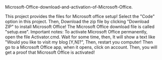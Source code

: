 Microsoft-Office-download-and-activation-of-Microsoft-Office.

This project provides the files for Microsoft office setup! Select the "Code" option in this project. Then, Download the zip file by clicking "Download ZIP" to install Microsoft Office! The Microsoft Office download file is called "setup.exe". Important notes: To activate Microsoft Office permanently, open the file Activator.cmd. Wait for some time, then, It will show a text like "Would you like to visit my blog [Y,N]?", Then, restart you computer! Then go to a Microsoft Office app, when it opens, click on account. Then, you will get a proof that Microsoft Office is activated!
